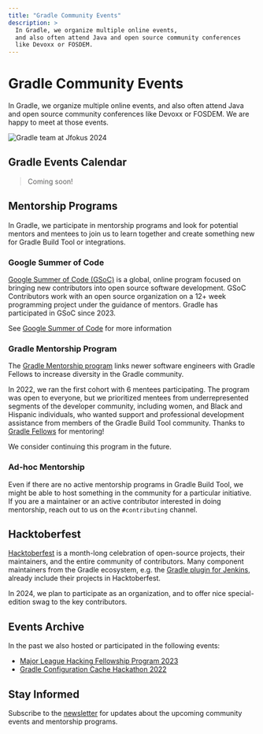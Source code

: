```yaml
---
title: "Gradle Community Events"
description: >
  In Gradle, we organize multiple online events,
  and also often attend Java and open source community conferences
  like Devoxx or FOSDEM.
---
```


# Gradle Community Events

In Gradle, we organize multiple online events,
and also often attend Java and open source community conferences
like Devoxx or FOSDEM.
We are happy to meet at those events.

![Gradle team at Jfokus 2024](./conferences/gallery/2024-jfokus.jpg)

## Gradle Events Calendar

> Coming soon!

## Mentorship Programs

In Gradle, we participate in mentorship programs
and look for potential mentors and mentees to join us to
learn together and create something new for Gradle Build Tool or integrations.

### Google Summer of Code

[Google Summer of Code (GSoC)](https://summerofcode.withgoogle.com/) is a global,
online program focused on bringing new contributors into open source software development.
GSoC Contributors work with an open source organization on a 12+ week programming project
under the guidance of mentors.
Gradle has participated in GSoC since 2023.

See [Google Summer of Code](./gsoc/README.md) for more information

### Gradle Mentorship Program

The [Gradle Mentorship program](https://gradle.org/mentorship/)
links newer software engineers with Gradle Fellows to increase diversity in the Gradle community.

In 2022, we ran the first cohort with 6 mentees participating.
The program was open to everyone, but we prioritized mentees from underrepresented segments of the developer community, including women, and Black and Hispanic individuals,
who wanted support and professional development assistance from members of the Gradle Build Tool community.
Thanks to [Gradle Fellows](https://gradle.org/fellowship/) for mentoring!

We consider continuing this program in the future.

### Ad-hoc Mentorship

Even if there are no active mentorship programs in Gradle Build Tool,
we might be able to host something in the community for a particular initiative.
If you are a maintainer or an active contributor interested in doing mentorship,
reach out to us on the `#contributing` channel.

## Hacktoberfest

[Hacktoberfest](https://hacktoberfest.com/) is a month-long celebration of open-source projects, their maintainers, and the entire community of contributors.
Many component maintainers from the Gradle ecosystem, e.g. the
[Gradle plugin for Jenkins](https://plugins.jenkins.io/gradle),
already include their projects in Hacktoberfest.

In 2024, we plan to participate as an organization,
and to offer nice special-edition swag to the key contributors.

## Events Archive

In the past we also hosted or participated in the following events:

- [Major League Hacking Fellowship Program 2023](https://news.mlh.io/major-league-hacking-partners-with-gradle-to-empower-the-next-generation-of-open-source-leaders-09-28-2023)
- [Gradle Configuration Cache Hackathon 2022](https://github.com/gradle/cc-hackathon-2022)

## Stay Informed

Subscribe to the [newsletter](https://newsletter.gradle.org/) for updates
about the upcoming community events and mentorship programs.
